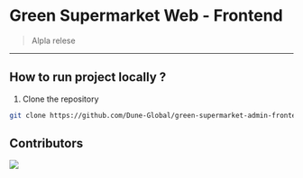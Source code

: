 # Green Supermarket Web - Frontend

> Alpla relese

---

## How to run project locally ?

1. Clone the repository
   
```bash
git clone https://github.com/Dune-Global/green-supermarket-admin-frontend.git --recursive
```
## Contributors

<a href="https://github.com/Dune-Global/green-supermarket-customer-frontend/graphs/contributors">
  <img src="https://contrib.rocks/image?repo=Dune-Global/green-supermarket-admin-frontend" />
</a>
